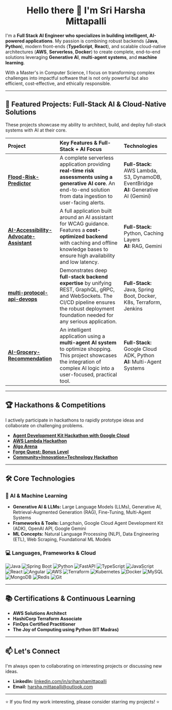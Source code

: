 <h1 align="center">Hello there 👋 I'm Sri Harsha Mittapalli</h1>

I'm a **Full Stack AI Engineer who specializes in building intelligent, AI-powered applications**. My passion is combining robust backends (**Java**, **Python**), modern front-ends (**TypeScript**, **React**), and scalable cloud-native architectures (**AWS**, **Serverless**, **Docker**) to create complete, end-to-end solutions leveraging **Generative AI**, **multi-agent systems**, and **machine learning**.

With a Master's in Computer Science, I focus on transforming complex challenges into impactful software that is not only powerful but also efficient, cost-effective, and ethically responsible.

---

## 🚀 Featured Projects: Full-Stack AI & Cloud-Native Solutions

These projects showcase my ability to architect, build, and deploy full-stack systems with AI at their core.

| Project | Key Features & Full-Stack + AI Focus | Technologies |
| :--- | :--- | :--- |
| **[Flood-Risk-Predictor](https://github.com/sriharshamittapalli/Flood-Risk-Predictor)** | A complete serverless application providing **real-time risk assessments using a generative AI core**. An end-to-end solution from data ingestion to user-facing alerts. | **Full-Stack:** AWS Lambda, S3, DynamoDB, EventBridge <br/> **AI:** Generative AI (Gemini) |
| **[AI-Accessibility-Advocate-Assistant](https://github.com/sriharshamittapalli/AI-Accessibility-Advocate-Assistant)** | A full application built around an AI assistant for WCAG guidance. Features a **cost-optimized backend** with caching and offline knowledge bases to ensure high availability and low latency. | **Full-Stack:** Python, Caching Layers <br/> **AI:** RAG, Gemini |
| **[multi-protocol-api-devops](https://github.com/sriharshamittapalli/multi-protocol-api-devops)** | Demonstrates deep **full-stack backend expertise** by unifying REST, GraphQL, gRPC, and WebSockets. The CI/CD pipeline ensures the robust deployment foundation needed for any serious application. | **Full-Stack:** Java, Spring Boot, Docker, K8s, Terraform, Jenkins |
| **[AI-Grocery-Recommendation](https://github.com/sriharshamittapalli/AI-Grocery-Recommendation)**| An intelligent application using a **multi-agent AI system** to optimize shopping. This project showcases the integration of complex AI logic into a user-focused, practical tool. | **Full-Stack:** Google Cloud ADK, Python <br/> **AI:** Multi-Agent Systems|

---

## 🏆 Hackathons & Competitions
I actively participate in hackathons to rapidly prototype ideas and collaborate on challenging problems.

- **[Agent Development Kit Hackathon with Google Cloud](https://googlecloudmultiagents.devpost.com/)**
- **[AWS Lambda Hackathon](https://awslambdahackathon.devpost.com/)**
- **[Algo Arena](https://algoarena.devpost.com/)**
- **[Forge Quest: Bonus Level](https://forgequest.devpost.com/)**
- **[Community+Innovation+Technology Hackathon](https://business.csuohio.edu/entrepreneurship/communityinnovationtechnology-hackathon)**

---

## 🛠️ Core Technologies

### 🤖 AI & Machine Learning
- **Generative AI & LLMs:** Large Language Models (LLMs), Generative AI, Retrieval-Augmented Generation (RAG), Fine-Tuning, Multi-Agent Systems
- **Frameworks & Tools:** Langchain, Google Cloud Agent Development Kit (ADK), OpenAI API, Google Gemini
- **ML Concepts:** Natural Language Processing (NLP), Data Engineering (ETL), Web Scraping, Foundational ML Models

### 💻 Languages, Frameworks & Cloud
![Java](https://img.shields.io/badge/Java-ED8B00?style=for-the-badge&logo=openjdk&logoColor=white)
![Spring Boot](https://img.shields.io/badge/Spring_Boot-6DB33F?style=for-the-badge&logo=spring&logoColor=white)
![Python](https://img.shields.io/badge/Python-3776AB?style=for-the-badge&logo=python&logoColor=white)
![FastAPI](https://img.shields.io/badge/FastAPI-009688?style=for-the-badge&logo=fastapi&logoColor=white)
![TypeScript](https://img.shields.io/badge/TypeScript-3178C6?style=for-the-badge&logo=typescript&logoColor=white)
![JavaScript](https://img.shields.io/badge/JavaScript-F7DF1E?style=for-the-badge&logo=javascript&logoColor=black)
![React](https://img.shields.io/badge/React-61DAFB?style=for-the-badge&logo=react&logoColor=black)
![Angular](https://img.shields.io/badge/Angular-DD0031?style=for-the-badge&logo=angular&logoColor=white)
![AWS](https://img.shields.io/badge/AWS-232F3E?style=for-the-badge&logo=amazon-aws&logoColor=white)
![Terraform](https://img.shields.io/badge/Terraform-7B42BC?style=for-the-badge&logo=terraform&logoColor=white)
![Kubernetes](https://img.shields.io/badge/Kubernetes-326CE5?style=for-the-badge&logo=kubernetes&logoColor=white)
![Docker](https://img.shields.io/badge/Docker-2496ED?style=for-the-badge&logo=docker&logoColor=white)
![MySQL](https://img.shields.io/badge/MySQL-4479A1?style=for-the-badge&logo=mysql&logoColor=white)
![MongoDB](https://img.shields.io/badge/MongoDB-4EA94B?style=for-the-badge&logo=mongodb&logoColor=white)
![Redis](https://img.shields.io/badge/Redis-DC382D?style=for-the-badge&logo=redis&logoColor=white)
![Git](https://img.shields.io/badge/Git-F05032?style=for-the-badge&logo=git&logoColor=white)

---

## 📚 Certifications & Continuous Learning
- **AWS Solutions Architect**
- **HashiCorp Terraform Associate**
- **FinOps Certified Practitioner**
- **The Joy of Computing using Python (IIT Madras)**

---

## 📫 Let's Connect
I'm always open to collaborating on interesting projects or discussing new ideas.

- **LinkedIn:** [linkedin.com/in/sriharshamittapalli](https://www.linkedin.com/in/sriharshamittapalli/)
- **Email:** [harsha.mittapalli@outlook.com](mailto:harsha.mittapalli@outlook.com)

---

⭐ If you find my work interesting, please consider starring my projects! ⭐
